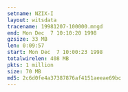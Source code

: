```yaml
---
setname: NZIX-I
layout: witsdata
tracename: 19981207-100000.mngd
end: Mon Dec  7 10:10:20 1998
gzsize: 33 MB
len: 0:09:57
start: Mon Dec  7 10:00:23 1998
totalwirelen: 408 MB
pkts: 1 million
size: 70 MB
md5: 2c6d0fe4a37387876af4151aeeae69bc
---
```

